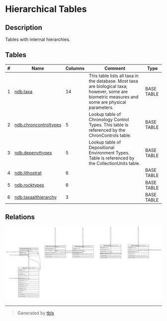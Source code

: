 # Hierarchical Tables

## Description

Tables with internal hierarchies.

## Tables

| # | Name                                              | Columns | Comment                                                                                                                                          | Type       |
| - | ------------------------------------------------- | ------- | ------------------------------------------------------------------------------------------------------------------------------------------------ | ---------- |
| 1 | [ndb.taxa](ndb.taxa.md)                           | 14      | This table lists all taxa in the database. Most taxa are biological taxa; however, some are biometric measures and some are physical parameters. | BASE TABLE |
| 2 | [ndb.chroncontroltypes](ndb.chroncontroltypes.md) | 5       | Lookup table of Chronology Control Types. This table is referenced by the ChronControls table.                                                   | BASE TABLE |
| 3 | [ndb.depenvttypes](ndb.depenvttypes.md)           | 5       | Lookup table of Depositional Environment Types. Table is referenced by the CollectionUnits table.                                                | BASE TABLE |
| 4 | [ndb.lithostrat](ndb.lithostrat.md)               | 6       |                                                                                                                                                  | BASE TABLE |
| 5 | [ndb.rocktypes](ndb.rocktypes.md)                 | 6       |                                                                                                                                                  | BASE TABLE |
| 6 | [ndb.taxaalthierarchy](ndb.taxaalthierarchy.md)   | 3       |                                                                                                                                                  | BASE TABLE |

## Relations

![er](viewpoint-1.svg)

---

> Generated by [tbls](https://github.com/k1LoW/tbls)
